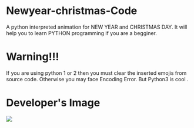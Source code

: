 # Newyear-christmas-Code
A python interpreted animation for NEW YEAR and CHRISTMAS DAY. It will help you to learn PYTHON programming if you are a begginer.
# Warning!!!
If you are using python 1 or 2 then you must clear the inserted emojis from source code. Otherwise you may face Encoding Error.
But Python3 is cool .

<h1> Developer's Image</h1>
<img src="https://avatars3.githubusercontent.com/u/67367001?s=460&u=a3584dda8e1795eb39f9670ca8197c120d2cc497&v=4">
  
